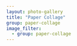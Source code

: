 ```yaml
---
layout: photo-gallery
title: "Paper Collage"
group: paper-collage
image_filter:
  - group: paper-collage
---
```

